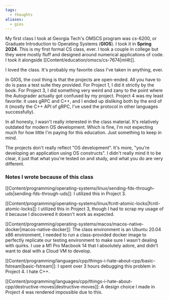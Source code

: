 ```yaml
---
tags:
  - thoughts
aliases:
  - gios
---
```


My first class I took at Georgia Tech's OMSCS program was cs-6200, or Graduate Introduction to Operating Systems (**GIOS**). I took it in **Spring 2024**. This is my first formal CS class, ever. I took a couple in college but they were mostly fluff and designed around numerical applications of code. I took it alongside [[Content/education/omscs/cs-7674|ml4t]].

I loved the class. It's probably my favorite class I've taken in anything, ever.

In GIOS, the cool thing is that the projects are open-ended. All you have to do is pass a test suite they provided. For Project 1, I did it strictly by the book. For Project 3, I did something very weird and zany to the point where the Autograder actually got confused by my project. Project 4 was my least favorite: it uses gRPC and C++, and I ended up disliking both by the end of it (mostly the C++ API of gRPC, I've used the protocol in other languages successfully).

In all honesty, I wasn't really interested in the class material. It's relatively outdated for modern OS development. Which is fine, I'm not expecting much for how little I'm paying for this education. Just something to keep in mind.

The projects don't really reflect "OS development". It's more, "you're developing an application using OS constructs". I didn't really mind it to be clear, it just that what you're tested on and study, and what you do are very different.

### Notes I wrote because of this class

[[Content/programming/operating-systems/linux/sending-fds-through-uds|sending-fds-through-uds]]: I utilized this in Project 3.

[[Content/programming/operating-systems/linux/fcntl-atomic-locks|fcntl-atomic-locks]]: I utilized this in Project 3, though I had to scrap my usage of it because I discovered it doesn't work as expected.

[[Content/programming/operating-systems/macos/macos-native-docker|macos-native-docker]]: The class environment is an Ubuntu 20.04 x86 environment, I needed to run a class-provided docker image to perfectly replicate our testing environment to make sure I wasn't dealing with quirks. I use a M1 Pro Macbook 14 that I absolutely adore, and didn't want to deal with a Cloud VM to develop.

[[Content/programming/languages/cpp/things-i-hate-about-cpp/basic-fstream|basic-fstream]]: I spent over 3 hours debugging this problem in Project 4. I hate C++.

[[Content/programming/languages/cpp/things-i-hate-about-cpp/destructive-moves|destructive-moves]]: A design choice I made in Project 4 was rendered impossible due to this.
